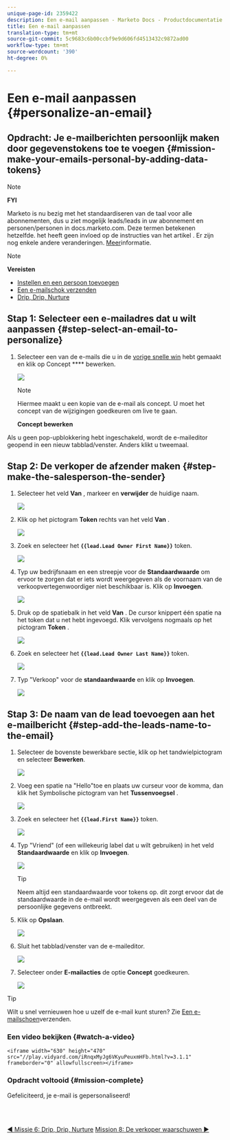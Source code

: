 ```yaml
---
unique-page-id: 2359422
description: Een e-mail aanpassen - Marketo Docs - Productdocumentatie
title: Een e-mail aanpassen
translation-type: tm+mt
source-git-commit: 5c9683c6b00ccbf9e9d606fd4513432c9872ad00
workflow-type: tm+mt
source-wordcount: '390'
ht-degree: 0%

---
```



# Een e-mail aanpassen {#personalize-an-email}

## Opdracht: Je e-mailberichten persoonlijk maken door gegevenstokens toe te voegen {#mission-make-your-emails-personal-by-adding-data-tokens}

>[!NOTE]
>
>**FYI**
>
>Marketo is nu bezig met het standaardiseren van de taal voor alle abonnementen, dus u ziet mogelijk leads/leads in uw abonnement en personen/personen in docs.marketo.com. Deze termen betekenen hetzelfde. het heeft geen invloed op de instructies van het artikel . Er zijn nog enkele andere veranderingen. [Meer](http://docs.marketo.com/display/DOCS/Updates+to+Marketo+Terminology)informatie.

>[!NOTE]
>
>**Vereisten**
>
>* [Instellen en een persoon toevoegen](get-set-up-and-add-a-person.md)
>* [Een e-mailschok verzenden](send-an-email.md)
>* [Drip, Drip, Nurture](drip-drip-nurture.md)


## Stap 1: Selecteer een e-mailadres dat u wilt aanpassen {#step-select-an-email-to-personalize}

1. Selecteer een van de e-mails die u in de [vorige snelle win](drip-drip-nurture.md) hebt gemaakt en klik op Concept **** bewerken.

   ![](assets/one-4.png)

   >[!NOTE]
   >
   >Hiermee maakt u een kopie van de e-mail als concept. U moet het concept van de wijzigingen goedkeuren om live te gaan.

   **Concept bewerken**

Als u geen pop-upblokkering hebt ingeschakeld, wordt de e-maileditor geopend in een nieuw tabblad/venster. Anders klikt u tweemaal.

## Stap 2: De verkoper de afzender maken {#step-make-the-salesperson-the-sender}

1. Selecteer het veld **Van** , markeer en **verwijder** de huidige naam.

   ![](assets/two-5.png)

1. Klik op het pictogram **Token** rechts van het veld **Van** .

   ![](assets/three-4.png)

1. Zoek en selecteer het **`{{lead.Lead Owner First Name}}`** token.

   ![](assets/four-3.png)

1. Typ uw bedrijfsnaam en een streepje voor de **Standaardwaarde** om ervoor te zorgen dat er iets wordt weergegeven als de voornaam van de verkoopvertegenwoordiger niet beschikbaar is. Klik op **Invoegen**.

   ![](assets/five-4.png)

1. Druk op de spatiebalk in het veld **Van** . De cursor knippert één spatie na het token dat u net hebt ingevoegd. Klik vervolgens nogmaals op het pictogram **Token** .

   ![](assets/six-4.png)

1. Zoek en selecteer het **`{{lead.Lead Owner Last Name}}`** token.

   ![](assets/seven-5.png)

1. Typ &quot;Verkoop&quot; voor de **standaardwaarde** en klik op **Invoegen**.

   ![](assets/eight-3.png)

## Stap 3: De naam van de lead toevoegen aan het e-mailbericht {#step-add-the-leads-name-to-the-email}

1. Selecteer de bovenste bewerkbare sectie, klik op het tandwielpictogram en selecteer **Bewerken**.

   ![](assets/nine-2.png)

1. Voeg een spatie na &quot;Hello&quot;toe en plaats uw curseur voor de komma, dan klik het Symbolische pictogram van het **Tussenvoegsel** .

   ![](assets/ten-4.png)

1. Zoek en selecteer het **`{{lead.First Name}}`** token.

   ![](assets/eleven-4.png)

1. Typ &quot;Vriend&quot; (of een willekeurig label dat u wilt gebruiken) in het veld **Standaardwaarde** en klik op **Invoegen**.

   ![](assets/twelve-3.png)

   >[!TIP]
   >
   >Neem altijd een standaardwaarde voor tokens op. dit zorgt ervoor dat de standaardwaarde in de e-mail wordt weergegeven als een deel van de persoonlijke gegevens ontbreekt.

1. Klik op **Opslaan**.

   ![](assets/thirteen-3.png)

1. Sluit het tabblad/venster van de e-maileditor.

   ![](assets/fourteen-3.png)

1. Selecteer onder **E-mailacties** de optie **Concept** goedkeuren.

   ![](assets/fifteen-3.png)

>[!TIP]
>
>Wilt u snel vernieuwen hoe u uzelf de e-mail kunt sturen? Zie [Een e-mailschoen](send-an-email.md)verzenden.

### Een video bekijken {#watch-a-video}

`<iframe width="630" height="470" src="//play.vidyard.com/iRnqxMyJg6VKyuPeuxmHFb.html?v=3.1.1" frameborder="0" allowfullscreen></iframe>`

### Opdracht voltooid {#mission-complete}

Gefeliciteerd, je e-mail is gepersonaliseerd!

<br> 

[◄ Missie 6: Drip, Drip, Nurture](drip-drip-nurture.md) [Mission 8: De verkoper waarschuwen ►](alert-the-sales-rep.md)